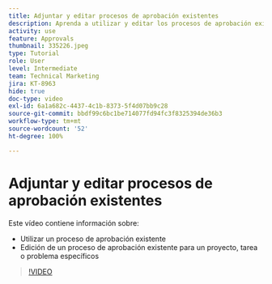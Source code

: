 ```yaml
---
title: Adjuntar y editar procesos de aprobación existentes
description: Aprenda a utilizar y editar los procesos de aprobación existentes para proyectos, tareas o problemas en  [!DNL  Workfront].
activity: use
feature: Approvals
thumbnail: 335226.jpeg
type: Tutorial
role: User
level: Intermediate
team: Technical Marketing
jira: KT-8963
hide: true
doc-type: video
exl-id: 6a1a682c-4437-4c1b-8373-5f4d07bb9c28
source-git-commit: bbdf99c6bc1be714077fd94fc3f8325394de36b3
workflow-type: tm+mt
source-wordcount: '52'
ht-degree: 100%

---
```


# Adjuntar y editar procesos de aprobación existentes

Este vídeo contiene información sobre:

* Utilizar un proceso de aprobación existente
* Edición de un proceso de aprobación existente para un proyecto, tarea o problema específicos

>[!VIDEO](https://video.tv.adobe.com/v/3414472/?quality=12&learn=on&enablevpops=1&captions=spa)

<!--
learn more URLS
-->
